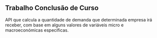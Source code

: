 <h2>Trabalho Conclusão de Curso</h2>
API que calcula a quantidade de demanda que determinada empresa irá receber, com base em alguns valores de variáveis micro e macroeconómicas específicas.
